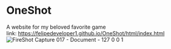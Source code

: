 # OneShot
A website for my beloved favorite game <br>
link: https://felipedeveloper1.github.io/OneShot/html/index.html
![FireShot Capture 017 - Document - 127 0 0 1](https://github.com/FelipeDeveloper1/OneShot/assets/78390656/76946d10-55a2-494a-8007-cd8737973acb)
